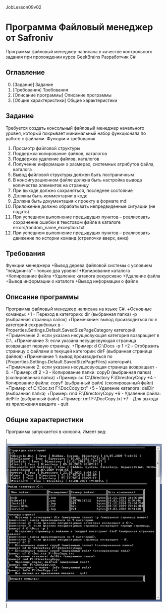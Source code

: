 JobLesson09v02
# Программа Файловый менеджер от Safroniv
Программа файловый менеджер написана в качестве контрольного задания при прохождении курса GeekBrains Разработчик C# 

## Оглавление
0. [Задание] Задание
1. [Требования] Требования
2. [Описание программы] Описание программы
3. [Общие характеристики] Общие характеристики

## Задание

Требуется создать консольный файловый менеджер начального уровня, который
покрывает минимальный набор функционала по работе с файлами.
Функции и требования
1. Просмотр файловой структуры
2. Поддержка копирование файлов, каталогов
3. Поддержка удаление файлов, каталогов
4. Получение информации о размерах, системных атрибутов файла, каталога
5. Вывод файловой структуры должен быть постраничным
6. В конфигурационном файле должна быть настройка вывода количества
элементов на страницу
7. При выходе должно сохраняться, последнее состояние
8. Должны быть комментарии в коде
9. Должна быть документация к проекту в формате md
10. Приложение должно обрабатывать непредвиденные ситуации (не падать)
11. При успешном выполнение предыдущих пунктов – реализовать сохранение ошибки
в текстовом файле в каталоге errors/random_name_exception.txt
12. При успешном выполнение предыдущих пунктов – реализовать движение по
истории команд (стрелочки вверх, вниз)

## Требования

Функции менеджера
+Вывод дерева файловой системы с условием “пейджинга” - только два уровня!
+Копирование каталога
+Копирование файла
+Удаление каталога рекурсивно
+Удаление файла
+Вывод информации о каталоге
+Вывод информации о файле


## Описание программы

Программа файловый менеджер написана на языке C#.
+Основные команды:
+1 - Переход в категорию: dir (выбранная папка) -p (выбранная страница папок)
+Примечание: вывод производиться по n категорий сохранённых в - Properties.Settings.Default.SavedSizePageCategory категорий.
+Примечание 2: если указана несущесвующая категория возвращает в C:\\.
+Примечание 3: если указана несущесвующая страница возвращает первую страницу.
+Пример: d C:\\Docs -p 1
+2 - Отобразить страницу с файлами в текущей категории: dirF (выбранная страница файлов)
+Примечание 1: вывод производиться по {Properties.Settings.Default.SavedSizePageFiles} категорий).
+Примечание 2: если указана несущесвующая страница возвращает - 0.
+Пример: df 2
+3 - Копирование папки: copyD (выбранная папка) (скопированная папка)
+Пример: cd C:\\Directory F:\\DirectoryCopy
+4 - Копирование файла: copyF (выбранный файл) (скопированный файл)
+Пример: cf C:\\Doc.txt F:\\DocCopy.txt"
+5 - Удаление каталога: delDir (выбранная папка)
+Пример: rmd F:\\DirectoryCopy
+6 - Удаление файла: delFile (выбранный файл)
+Пример: rmf F:\\DocCopy.txt
+7 - Для выхода из приложения введите - quit



## Общие характеристики
Программа запускается в консоли.
Имеет вид:

[![Тут текст](https://github.com/Safroniv/JobLesson09v02/blob/JobLesson09Part01v02/JobLesson09Part01v02/scr/proInWork.png )]



